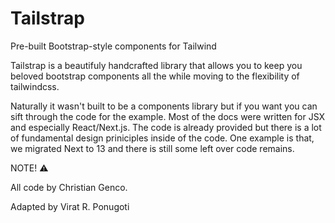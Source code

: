 # Tailstrap

Pre-built Bootstrap-style components for Tailwind

Tailstrap is a beautifuly handcrafted library that allows you to keep you beloved bootstrap components all the while moving to the flexibility of tailwindcss.

Naturally it wasn't built to be a components library but if you want you can sift through the code for the example. Most of the docs were written for JSX and especially React/Next.js. The code is already provided but there is a lot of fundamental design priniciples inside of the code. One example is that, we migrated Next to 13 and there is still some left over code remains.

NOTE! ⚠️


All code by Christian Genco.

Adapted by Virat R. Ponugoti
